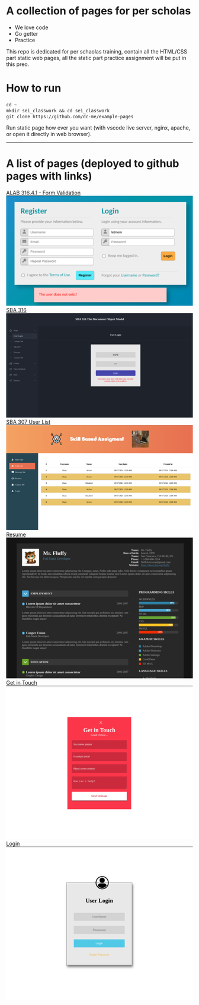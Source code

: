 # A collection of pages for per scholas

- We love code
- Go getter
- Practice

This repo is dedicated for per schaolas training, contain all the HTML/CSS part static web pages, all the static part practice assignment will be put in this preo.

# How to run
```
cd ~
mkdir sei_classwork && cd sei_classwork
git clone https://github.com/dc-me/example-pages
```
Run static page how ever you want (with vscode live server, nginx, apache, or open it directly in web browser).

---

# A list of pages (deployed to github pages with links)

[ALAB 316.4.1 - Form Validation](https://dc-me.github.io/example-pages/pages/form-validation.html)
![ALAB 316.4.1 - Form Validation](./images/preview/ALAB-31641.png)
[SBA 316](https://dc-me.github.io/example-pages/)
![SBA 316](./images/preview/sba316.png)
[SBA 307 User List](https://dc-me.github.io/example-pages/pages/user-list.html)
![SBA 307](./images/preview/user-list.png)
[Resume](https://dc-me.github.io/example-pages/pages/resume.html)
![Resume](./images/preview/resume.png "Resume")
[Get in Touch](https://dc-me.github.io/example-pages/pages/contact.html)
![Contact](./images/preview/contact.png "Contact")
[Login](https://dc-me.github.io/example-pages/pages/login.html)
![Login](./images/preview/login.png "Login")